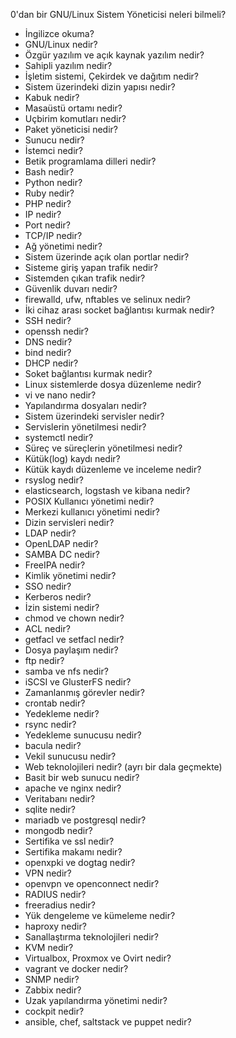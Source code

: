 0'dan bir GNU/Linux Sistem Yöneticisi neleri bilmeli?

* İngilizce okuma?
* GNU/Linux nedir?
* Özgür yazılım ve açık kaynak yazılım nedir?
* Sahipli yazılım nedir?
* İşletim sistemi, Çekirdek ve dağıtım nedir?
* Sistem üzerindeki dizin yapısı nedir?
* Kabuk nedir?
* Masaüstü ortamı nedir?
* Uçbirim komutları nedir?
* Paket yöneticisi nedir?
* Sunucu nedir?
* İstemci nedir?
* Betik programlama dilleri nedir?
* Bash nedir?
* Python nedir?
* Ruby nedir?
* PHP nedir?
* IP nedir?
* Port nedir?
* TCP/IP nedir?
* Ağ yönetimi nedir?
* Sistem üzerinde açık olan portlar nedir?
* Sisteme giriş yapan trafik nedir?
* Sistemden çıkan trafik nedir?
* Güvenlik duvarı nedir?
* firewalld, ufw, nftables ve selinux nedir?
* İki cihaz arası socket bağlantısı kurmak nedir?
* SSH nedir?
* openssh nedir?
* DNS nedir?
* bind nedir?
* DHCP nedir?
* Soket bağlantısı kurmak nedir?
* Linux sistemlerde dosya düzenleme nedir?
* vi ve nano nedir?
* Yapılandırma dosyaları nedir?
* Sistem üzerindeki servisler nedir?
* Servislerin yönetilmesi nedir?
* systemctl nedir?
* Süreç ve süreçlerin yönetilmesi nedir?
* Kütük(log) kaydı nedir?
* Kütük kaydı düzenleme ve inceleme nedir?
* rsyslog nedir?
* elasticsearch, logstash ve kibana nedir?
* POSIX Kullanıcı yönetimi nedir?
* Merkezi kullanıcı yönetimi nedir?
* Dizin servisleri nedir?
* LDAP nedir?
* OpenLDAP nedir?
* SAMBA DC nedir?
* FreeIPA nedir?
* Kimlik yönetimi nedir?
* SSO nedir?
* Kerberos nedir?
* İzin sistemi nedir?
* chmod ve chown nedir?
* ACL nedir?
* getfacl ve setfacl nedir?
* Dosya paylaşım nedir?
* ftp nedir?
* samba ve nfs nedir?
* iSCSI ve GlusterFS nedir?
* Zamanlanmış görevler nedir?
* crontab nedir?
* Yedekleme nedir?
* rsync nedir?
* Yedekleme sunucusu nedir?
* bacula nedir?
* Vekil sunucusu nedir?
* Web teknolojileri nedir? (ayrı bir dala geçmekte)
* Basit bir web sunucu nedir?
* apache ve nginx nedir?
* Veritabanı nedir?
* sqlite nedir?
* mariadb ve postgresql nedir?
* mongodb nedir?
* Sertifika ve ssl nedir?
* Sertifika makamı nedir?
* openxpki ve dogtag nedir?
* VPN nedir?
* openvpn ve openconnect nedir?
* RADIUS nedir?
* freeradius nedir?
* Yük dengeleme ve kümeleme nedir?
* haproxy nedir?
* Sanallaştırma teknolojileri nedir?
* KVM nedir?
* Virtualbox, Proxmox ve Ovirt nedir?
* vagrant ve docker nedir?
* SNMP nedir?
* Zabbix nedir?
* Uzak yapılandırma yönetimi nedir?
* cockpit nedir?
* ansible, chef, saltstack ve puppet nedir? 